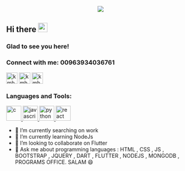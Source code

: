 <p align="center"> 
  <img src="https://www.facebook.com/photo/?fbid=122113452818344120&set=a.122102092862344120" />
 </p>
  <!-- welcome message -->
 <h2>Hi there <img src="https://media.giphy.com/media/hvRJCLFzcasrR4ia7z/giphy.gif" width="25px"></h2>
  
 <h3>Glad to see you here!</h3>
 <!-- Connect with me -->
 <h3 align="left">Connect with me: 00963934036761</h3>
 <p align="left">
  
 
 <a href="https://www.linkedin.com/in/israaothmanothman" target="blank"><img align="center" src="https://github.com/kmhmubin/kmhmubin/blob/master/assets/linkedin.svg" alt="kmhmubin" height="30" width="30" /></a>
 <a href="https://www.facebook.com/israa.othman.52/" target="blank"><img align="center" src="https://github.com/kmhmubin/kmhmubin/blob/master/assets/facebook.svg" alt="kmhmubin" height="30" width="30" /></a>
 <a href="https://www.instagram.com/lsraaothman?igsh=dW9zOTBrZzhuaWN6" target="blank"><img align="center" src="https://github.com/kmhmubin/kmhmubin/blob/master/assets/instagram.svg" alt="kmhmubin" height="30" width="30" /></a>

  
 </p>
  <h3 align="left">Languages and Tools:</h3>
 <p align="left"> <a href="https://www.cprogramming.com/" target="_blank"> <img src="https://devicons.github.io/devicon/devicon.git/icons/c/c-original.svg" alt="c" width="40" height="40"/> </a> <a href="https://developer.mozilla.org/en-US/docs/Web/JavaScript" target="_blank"> <img src="https://devicons.github.io/devicon/devicon.git/icons/javascript/javascript-original.svg" alt="javascript" width="40" height="40"/> </a> <a href="https://www.python.org" target="_blank"> <img src="https://devicons.github.io/devicon/devicon.git/icons/python/python-original.svg" alt="python" width="40" height="40"/> </a> <a href="https://reactjs.org/" target="_blank"> <img src="https://devicons.github.io/devicon/devicon.git/icons/react/react-original-wordmark.svg" alt="react" width="40" height="40"/> </a> 
 </p>
 

- 🔭 I’m currently searching on  work 
- 🌱 I’m currently learning NodeJs 
- 👯 I’m looking to collaborate on Flutter
- 💬 Ask me about programming languages : HTML , CSS , JS , BOOTSTRAP , JQUERY , DART , FLUTTER , NODEJS , MONGODB , PROGRAMS OFFICE.
  SALAM 😄 


